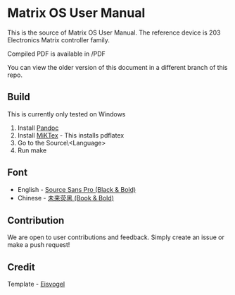 # Matrix OS User Manual

This is the source of Matrix OS User Manual. The reference device is 203 Electronics Matrix controller family.

Compiled PDF is available in /PDF

You can view the older version of this document in a different branch of this repo.

## Build
 This is currently only tested on Windows

 1. Install [Pandoc](https://pandoc.org/installing.html)
 2. Install [MiKTex](https://miktex.org/download) - This installs pdflatex
3. Go to the Source\\\<Language>
4. Run make

## Font
- English - [Source Sans Pro (Black & Bold)](https://fonts.google.com/specimen/Source+Sans+Pro)
- Chinese - [未来荧黑 (Book & Bold)](https://github.com/welai/glow-sans/releases/)

## Contribution
We are open to user contributions and feedback. Simply create an issue or make a push request!

## Credit
Template - [Eisvogel](https://github.com/Wandmalfarbe/pandoc-latex-template)